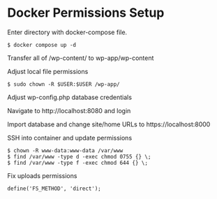 # Docker Permissions Setup
Enter directory with docker-compose file.

`$ docker compose up -d`

Transfer all of /wp-content/ to wp-app/wp-content

Adjust local file permissions

`$ sudo chown -R $USER:$USER /wp-app/`

Adjust wp-config.php database credentials

Navigate to http://localhost:8080 and login

Import database and change site/home URLs to https://localhost:8000

SSH into container and update permissions
```
$ chown -R www-data:www-data /var/www
$ find /var/www -type d -exec chmod 0755 {} \;
$ find /var/www -type f -exec chmod 644 {} \;
```
Fix uploads permissions
```
define('FS_METHOD', 'direct');
```
